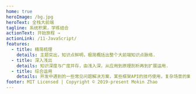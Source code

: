 ```yaml
---
home: true
heroImage: /bg.jpg
heroText: 全栈大前端
tagline: 系统积累，学练结合
actionText: 开始旅程 →
actionLink: /11-JavaScript/
features:
  - title: 精简梳理
    details: 主题突出，知识点鲜明，极简概括出整个大前端知识点脉络.
  - title: 深入浅出
    details: 知识深度与广度并存，由浅入深，从应用到原理剖析再到扩展运用.
  - title: 综合运用
    details: 开发中遇到的一些常见问题解决方案，某些框架API的技巧使用，复杂场景的案例还原.
footer: MIT Licensed | Copyright © 2019-present Mokin Zhao
---
```

